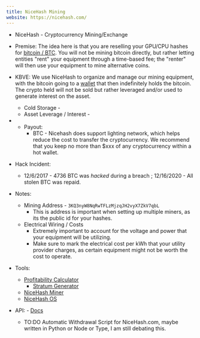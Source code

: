 ```yaml
---
title: NiceHash Mining
website: https://nicehash.com/
---
```


- NiceHash - Cryptocurrency Mining/Exchange

- Premise: The idea here is that you are reselling your GPU/CPU hashes for [bitcoin / BTC](btc.md). You will not be mining bitcoin directly, but rather letting entities "rent" your equipment through a time-based fee; the "renter" will then use your equipment to mine alternative coins.
  
- KBVE: We use NiceHash to organize and manage our mining equipment, with the bitcoin going to a [wallet](wallet.md) that then indefinitely holds the bitcoin. The crypto held will not be sold but rather leveraged and/or used to generate interest on the asset. 
	- Cold Storage -
	- Asset Leverage / Interest - 
 
- - Payout:
	- BTC - Nicehash does support lighting network, which helps reduce the cost to transfer the cryptocurrency. We recommend that you keep no more than $xxx of any cryptocurrency within a hot wallet. 
- Hack Incident: 
  - 12/6/2017 - 4736 BTC was *hacked* during a breach ; 12/16/2020 - All stolen BTC was repaid. 

- Notes:
	- Mining Address - ```3KQ3nyW8NqRwTFLzMjzqJH2vyX7ZkV7qbL```
		- This is address is important when setting up multiple miners, as its the public id for your hashes. 
	- Electrical Wiring / Costs
		- Extremely important to account for the voltage and power that your equipment will be utilizing. 
		- Make sure to mark the electrical cost per kWh that your utility provider charges, as certain equipment might not be worth the cost to operate.
	
- Tools:
	- [Profitability Calculator](https://www.nicehash.com/profitability-calculator/) 
		- [Stratum Generator](https://www.nicehash.com/stratum-generator)
	- [NiceHash Miner](https://github.com/nicehash/NiceHashMiner/releases)
	- [NiceHash OS](https://www.nicehash.com/nhos-mining)

- API: - [Docs](https://www.nicehash.com/docs/)
	- TO:DO Automatic Withdrawal Script for NiceHash.com, maybe written in Python or Node or Type, I am still debating this.